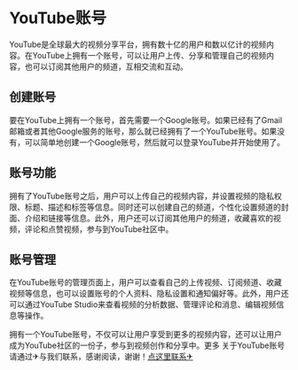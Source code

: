 # YouTube账号

YouTube是全球最大的视频分享平台，拥有数十亿的用户和数以亿计的视频内容。在YouTube上拥有一个账号，可以让用户上传、分享和管理自己的视频内容，也可以订阅其他用户的频道，互相交流和互动。

## 创建账号

要在YouTube上拥有一个账号，首先需要一个Google账号。如果已经有了Gmail邮箱或者其他Google服务的账号，那么就已经拥有了一个YouTube账号。如果没有，可以简单地创建一个Google账号，然后就可以登录YouTube并开始使用了。

## 账号功能

拥有了YouTube账号之后，用户可以上传自己的视频内容，并设置视频的隐私权限、标题、描述和标签等信息。同时还可以创建自己的频道，个性化设置频道的封面、介绍和链接等信息。此外，用户还可以订阅其他用户的频道，收藏喜欢的视频，评论和点赞视频，参与到YouTube社区中。

## 账号管理

在YouTube账号的管理页面上，用户可以查看自己的上传视频、订阅频道、收藏视频等信息，也可以设置账号的个人资料、隐私设置和通知偏好等。此外，用户还可以通过YouTube Studio来查看视频的分析数据、管理评论和消息、编辑视频信息等操作。

拥有一个YouTube账号，不仅可以让用户享受到更多的视频内容，还可以让用户成为YouTube社区的一份子，参与到视频创作和分享中。更多 关于YouTube账号 请通过✈与我们联系，感谢阅读，谢谢！[点这里联系✈](https://t.me/jsksbsjsjp)